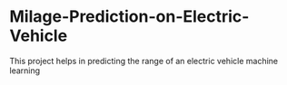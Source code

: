 # Milage-Prediction-on-Electric-Vehicle
This project helps in predicting the range of an electric vehicle machine learning
